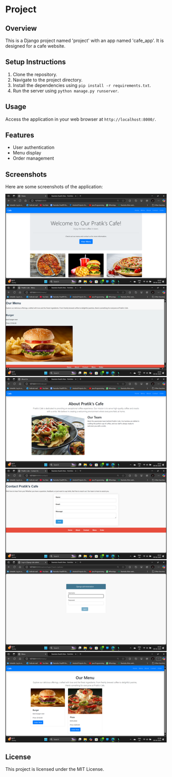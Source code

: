 # Project

## Overview
This is a Django project named 'project' with an app named 'cafe_app'. It is designed for a cafe website.

## Setup Instructions
1. Clone the repository.
2. Navigate to the project directory.
3. Install the dependencies using `pip install -r requirements.txt`.
4. Run the server using `python manage.py runserver`.

## Usage
Access the application in your web browser at `http://localhost:8000/`.

## Features
- User authentication
- Menu display
- Order management

## Screenshots

Here are some screenshots of the application:

![Screenshot 1](media/Screenshot%202025-04-09%20101912.png)
![Screenshot 2](media/Screenshot%202025-04-09%20101959.png)
![Screenshot 3](media/Screenshot%202025-04-09%20102205.png)
![Screenshot 4](media/Screenshot%202025-04-09%20102247.png)
![Screenshot 5](media/Screenshot%202025-04-09%20102441.png)
![Screenshot 6](media/Screenshot%202025-04-09%20102859.png)

## License
This project is licensed under the MIT License.
